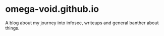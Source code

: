 # omega-void.github.io
A blog about my journey into infosec, writeups and general banther about things.
